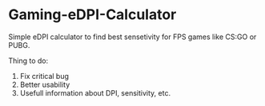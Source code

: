 # Gaming-eDPI-Calculator

Simple eDPI calculator to find best sensetivity for FPS games like CS:GO or PUBG.

Thing to do:
1. Fix critical bug
2. Better usability
3. Usefull information about DPI, sensitivity, etc.
